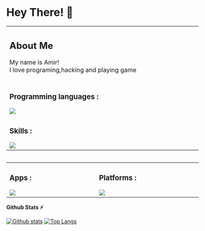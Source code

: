 # Hey There! 👋

<table>
	 <td width="1200px">
	 <h2>About Me</h2>
	        My name is Amir!<br>
		    I love programing,hacking and playing game<br>
 </p>



 </td>
	<tr>
	<td width="1200px">
	<h3>Programming languages :</h3>
	<img align="left" src="https://skillicons.dev/icons?i=html,css,js,php,mysql,react,py" draggable="false"></td>
	</tr>
	<tr>
	<td width="1200px">
	<h3>Skills :</h3>
	<img align="left" src="https://skillicons.dev/icons?i=blender,bootstrap,git,ps,pr,wordpress,linux" draggable="false"></td>
	</tr>
	<table> 


  <table align="center">
	<tr>
		<td width="1200px">
	    <h3>Apps :</h3>
        <img align="left" src="https://skillicons.dev/icons?i=vscode,visualstudio" draggable="false">
		</td>
		<td width="1200px">
	    <h3>Platforms :</h3>
        <img align="left" src="https://skillicons.dev/icons?i=discord,instagram,github" draggable="false">
		</td>
	</tr>
</table>

**Github Stats ⚡**<br/>
  
  <a href="#">![Github stats](https://github-readme-stats.vercel.app/api?username=AHSharifi&theme=blueberry&count_private=true&hide_border=true&line_height=20)</a>
  <a href="#">![Top Langs](https://github-readme-stats.vercel.app/api/top-langs/?username=AHSharifi&layout=compact&theme=blueberry&count_private=true&hide_border=true)</a>
